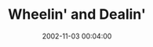 ---
_schema: default
title: Wheelin' and Dealin'
link: https://www.geocaching.com/geocache/GC93D9
owner: patw
date: 2002-11-03 00:04:00
log_type: Found it
display_coords: N 41° 24.672' W 074° 44.744'
latitude: '41.4112'
longitude: '-74.745733'
zhanna_log:  >-
  Hi, Patrick and Shirley!


  What a great location! The landscape was really beautiful and we spent a good amount of time there, even though the best time for foliage has passed and we were being snowed on as we explored the area. The cache was an easy find only because, as you said, there aren't too many likely hiding spots here. It was, however, well hidden and I doubt a non-geocacher would ever find it. We took the Bright Sea Geo-log travel bug, and in its place left a small Lego set. This spot would be lovely (although buggy :sunglasses:) all lit up on a summer night. Thanks for sharing with us yet another little-known treasure!


  Zhanna and Aaron
image_gallery_zh: gallery4
image_gallery_zh_class:   
post_id: 14480
---